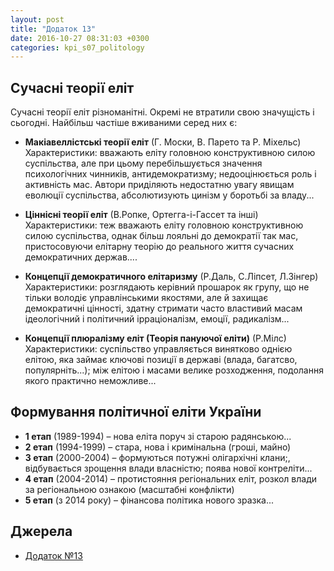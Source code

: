 ```yaml
---
layout: post
title: "Додаток 13"
date: 2016-10-27 08:31:03 +0300
categories: kpi_s07_politology
--- 
```


## Сучасні теорії еліт

Сучасні теорії еліт  різноманітні. Окремі не втратили свою значущість і сьогодні. Найбільш частіше вживаними серед них є:

* **Макіавеллістські теорії елiт** (Г. Moски,  В.  Парето та Р. Міхельс)<br>Характеристики: вважають еліту головною конструктивною силою суспільства,  але при цьому перебільшується значення психологічних чинників, антидемократизму; недооцінюється роль і активність мас. Автори приділяють недостатню увагу явищам еволюції суспільства, абсолютизують цинізм у боротьбі за владу...

* **Ціннісні теорії еліт** (В.Ропке, Ортегга-і-Гассет та інші)<br>Характеристики: теж вважають еліту головною конструктивною силою суспільства, однак більш лояльні до демократії  так мас, пристосовуючи елітарну теорію до реального життя сучасних демократичних держав....

* **Концепції демократичного елітаризму** (Р.Даль, С.Ліпсет, Л.Зінгер)<br>Характеристики: розглядають керівний прошарок як групу, що не тільки володіє управлінськими якостями, але й захищає демократичні цінності, здатну стримати часто властивий масам ідеологічний і політичний ірраціоналізм, емоції, радикалізм...

* **Концепції плюралізму еліт (Теорія пануючої еліти)** (Р.Мілс)<br>Характеристики: суспільство управляється винятково однією елітою, яка займає ключові позиції в державі (влада, багатсво, популярніть...); між елітою і масами велике розходження, подолання якого практично неможливе...


## Формування політичної еліти України

* **1 етап** (1989-1994) – нова еліта поруч зі старою радянською...
* **2 етап** (1994-1999) – стара, нова і кримінальна (гроші, майно)
* **3 етап** (2000-2004) – формуються потужні олігархічні клани;, відбувається зрощення влади власністю; поява нової контреліти...
* **4 етап** (2004-2014) – протистояння регіональних еліт, розкол влади за регіональною ознакою (масштабні конфлікти)
* **5 етап** (з 2014 року) – фінансова політика нового зразка...

## Джерела

- [Додаток №13](https://pp.vk.me/c636120/v636120152/2ecb2/zkmG9lASNBU.jpg)
